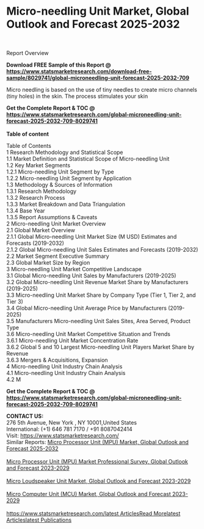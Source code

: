 <h1>Micro-needling Unit Market, Global Outlook and Forecast 2025-2032</h1><br/><p>Report Overview</p><p><strong>Download FREE Sample of this Report @ <a href="https://www.statsmarketresearch.com/download-free-sample/8029741/global-microneedling-unit-forecast-2025-2032-709">https://www.statsmarketresearch.com/download-free-sample/8029741/global-microneedling-unit-forecast-2025-2032-709</a></strong></p><p>Micro needling is based on the use of tiny needles to create micro channels (tiny holes) in the skin. The process stimulates your skin</p><div><b>Get the Complete Report & TOC @ <a href="https://www.statsmarketresearch.com/global-microneedling-unit-forecast-2025-2032-709-8029741">https://www.statsmarketresearch.com/global-microneedling-unit-forecast-2025-2032-709-8029741</a></b></div><br><b>Table of content</b><p>Table of Contents<br />1 Research Methodology and Statistical Scope<br />1.1 Market Definition and Statistical Scope of Micro-needling Unit<br />1.2 Key Market Segments<br />1.2.1 Micro-needling Unit Segment by Type<br />1.2.2 Micro-needling Unit Segment by Application<br />1.3 Methodology & Sources of Information<br />1.3.1 Research Methodology<br />1.3.2 Research Process<br />1.3.3 Market Breakdown and Data Triangulation<br />1.3.4 Base Year<br />1.3.5 Report Assumptions & Caveats<br />2 Micro-needling Unit Market Overview<br />2.1 Global Market Overview<br />2.1.1 Global Micro-needling Unit Market Size (M USD) Estimates and Forecasts (2019-2032)<br />2.1.2 Global Micro-needling Unit Sales Estimates and Forecasts (2019-2032)<br />2.2 Market Segment Executive Summary<br />2.3 Global Market Size by Region<br />3 Micro-needling Unit Market Competitive Landscape<br />3.1 Global Micro-needling Unit Sales by Manufacturers (2019-2025)<br />3.2 Global Micro-needling Unit Revenue Market Share by Manufacturers (2019-2025)<br />3.3 Micro-needling Unit Market Share by Company Type (Tier 1, Tier 2, and Tier 3)<br />3.4 Global Micro-needling Unit Average Price by Manufacturers (2019-2025)<br />3.5 Manufacturers Micro-needling Unit Sales Sites, Area Served, Product Type<br />3.6 Micro-needling Unit Market Competitive Situation and Trends<br />3.6.1 Micro-needling Unit Market Concentration Rate<br />3.6.2 Global 5 and 10 Largest Micro-needling Unit Players Market Share by Revenue<br />3.6.3 Mergers & Acquisitions, Expansion<br />4 Micro-needling Unit Industry Chain Analysis<br />4.1 Micro-needling Unit Industry Chain Analysis<br />4.2 M<br><div><b>Get the Complete Report & TOC @ <a href="https://www.statsmarketresearch.com/global-microneedling-unit-forecast-2025-2032-709-8029741">https://www.statsmarketresearch.com/global-microneedling-unit-forecast-2025-2032-709-8029741</a></b></div></p> <b>CONTACT US:</b><br>276 5th Avenue, New York , NY 10001,United States<br>International: (+1) 646 781 7170 / +91 8087042414<br>Visit: <a href="https://www.statsmarketresearch.com/">https://www.statsmarketresearch.com/</a><br>Similar Reports: <a href="https://www.statsmarketresearch.com/global-microneedling-unit-forecast-2025-2032-709-8029741">Micro Processor Unit (MPU) Market, Global Outlook and Forecast 2025-2032</a><br/><br/><a href="https://www.statsmarketresearch.com/global-microneedling-unit-forecast-2025-2032-709-8029741">Micro Processor Unit (MPU) Market Professional Survey, Global Outlook and Forecast 2023-2029</a><br/><br/><a href="https://www.statsmarketresearch.com/global-microneedling-unit-forecast-2025-2032-709-8029741">Micro Loudspeaker Unit Market, Global Outlook and Forecast 2023-2029</a><br/><br/><a href="https://www.statsmarketresearch.com/global-microneedling-unit-forecast-2025-2032-709-8029741">Micro Computer Unit (MCU) Market, Global Outlook and Forecast 2023-2029</a><br/><br/><a href="https://gyeongbokgung.com">https://www.statsmarketresearch.com/</a><a href="https://hallyeomaritime.com">latest Articles</a><a href="https://jingwansa.com">Read More</a><a href=https://nguoiviet.jp/">latest Articles</a><a href="https://www.intelmarketresearch.com/">latest Publications</a>
